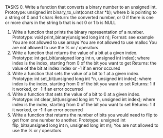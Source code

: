 TASKS
0. Write a function that converts a binary number to an unsigned int.
Prototype: unsigned int binary_to_uint(const char *b);
where b is pointing to a string of 0 and 1 chars
Return: the converted number, or 0 if
there is one or more chars in the string b that is not 0 or 1
b is NULL
1. Write a function that prints the binary representation of a number.
Prototype: void print_binary(unsigned long int n);
Format: see example
You are not allowed to use arrays
You are not allowed to use malloc
You are not allowed to use the % or / operators
2. Write a function that returns the value of a bit at a given index.
Prototype: int get_bit(unsigned long int n, unsigned int index);
where index is the index, starting from 0 of the bit you want to get
Returns: the value of the bit at index index or -1 if an error occured
3. Write a function that sets the value of a bit to 1 at a given index.
Prototype: int set_bit(unsigned long int *n, unsigned int index);
where index is the index, starting from 0 of the bit you want to set
Returns: 1 if it worked, or -1 if an error occurred
4. Write a function that sets the value of a bit to 0 at a given index.
Prototype: int clear_bit(unsigned long int *n, unsigned int index);
where index is the index, starting from 0 of the bit you want to set
Returns: 1 if it worked, or -1 if an error occurred
5. Write a function that returns the number of bits you would need to flip to
get from one number to another.
Prototype: unsigned int flip_bits(unsigned long int n, unsigned long int m);
You are not allowed to use the % or / operators